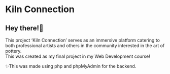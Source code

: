 # Kiln Connection

<h2>Hey there!👋</h2>

<p>
  This project ‘Kiln Connection’ serves as an immersive platform catering to both professional artists and others in the community interested in the art of pottery.
</br>
This was created as my final project in my Web Development course!
</p>
<p>
  ✨This was made using php and phpMyAdmin for the backend.
</p>

